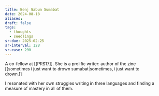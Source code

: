 ```yaml
---
title: Benj Gabun Sumabat
date: 2024-08-18
aliases: 
draft: false
tags:
  - thoughts
  - seedlings
sr-due: 2025-02-25
sr-interval: 128
sr-ease: 290
---
```

A co-fellow at [[PRS17]]. She is a prolific writer: author of the zine [[sometimes i just want to drown sumabat|sometimes, i just want to drown.]]

I resonated with her own struggles writing in three languages and finding a measure of mastery in all of them.